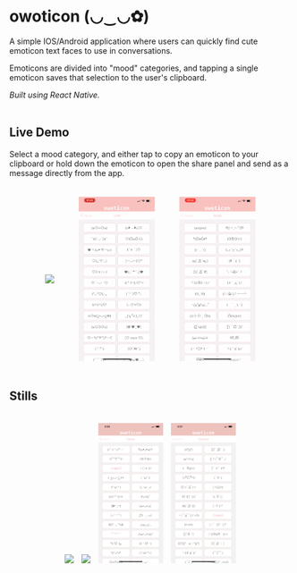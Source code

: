 # owoticon (◡‿◡✿)

A simple IOS/Android application where users can quickly find cute emoticon text faces to use in conversations.  

Emoticons are divided into "mood" categories, and tapping a single emoticon saves that selection to the user's clipboard. 


*Built using React Native.*
<br />
<br />


## Live Demo
Select a mood category, and either tap to copy an emoticon to your clipboard or hold down the emoticon to open the share panel and send as a message directly from the app.

<p align="center">
  <img src="./assets/images/README/demo.gif" width="27%" style="margin:20px;" align="center" />
  <img src="./assets/images/README/copy.gif" width="27%" style="margin:20px;"  align="center" />
  <img src="./assets/images/README/hold.gif" width="27%" style="margin:20px;"  align="center" />
</p>


## Stills


<!-- <br />  --> 
<div style="display: flex;">
<p align="center">
  <img src="./assets/images/README/IMG_2917.PNG" width="23%" style="margin:5px;" />
  <img src="./assets/images/README/IMG_2912.PNG" width="23%" style="margin:5px;" />
  <img src="./assets/images/README/IMG_2911.PNG" width="23%" style="margin:5px;" />
  <img src="./assets/images/README/IMG_2913.PNG" width="23%" style="margin:5px;" />
</p>
</div>
<br />
  



